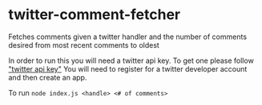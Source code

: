 # twitter-comment-fetcher

Fetches comments given a twitter handler and the number of comments desired from most recent comments to oldest

In order to run this you will need a twitter api key.
To get one please follow ["twitter api key"](https://blog.rapidapi.com/how-to-use-the-twitter-api/#how-to-get-a-twitter-api-key)
You will need to register for a twitter developer account and then create an app.

To run `node index.js <handle> <# of comments>`
